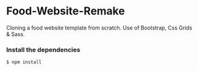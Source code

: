 # Food-Website-Remake

Cloning a food website template from scratch. Use of Bootstrap, Css Grids & Sass.

### Install the dependencies

```sh
$ npm install
```
